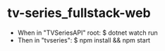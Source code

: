 # tv-series_fullstack-web

- When in "TVSeriesAPI" root: $ dotnet watch run
- Then in "tvseries": $ npm install && npm start
